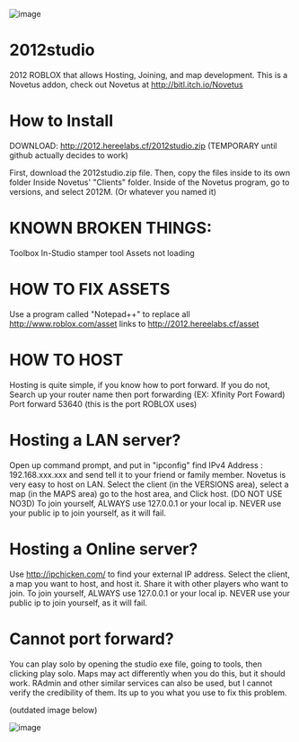 ![image](http://2012.hereelabs.cf/IDE/index_files/2012studio.png)
# 2012studio

2012 ROBLOX that allows Hosting, Joining, and map development.
This is a Novetus addon, check out Novetus at http://bitl.itch.io/Novetus

# How to Install

DOWNLOAD: http://2012.hereelabs.cf/2012studio.zip (TEMPORARY until github actually decides to work)

First, download the 2012studio.zip file. Then, copy the files inside to its own folder
Inside Novetus' "Clients" folder.
Inside of the Novetus program, go to versions, and select 2012M. (Or whatever you named it)

# KNOWN BROKEN THINGS:

Toolbox
In-Studio stamper tool
Assets not loading

# HOW TO FIX ASSETS

Use a program called "Notepad++" to replace all http://www.roblox.com/asset links to http://2012.hereelabs.cf/asset

# HOW TO HOST

Hosting is quite simple, if you know how to port forward. If you do not,
Search up your router name then port forwarding (EX: Xfinity Port Foward)
Port forward 53640 (this is the port ROBLOX uses)

# Hosting a LAN server?

Open up command prompt, and put in "ipconfig" find IPv4 Address : 192.168.xxx.xxx and send tell it to your friend or family member.
Novetus is very easy to host on LAN. Select the client (in the VERSIONS area), select a map (in the MAPS area) go to the host area, and Click host. (DO NOT USE NO3D)
To join yourself, ALWAYS use 127.0.0.1 or your local ip. NEVER use your public ip to join yourself, as it will fail.

# Hosting a Online server?

Use http://ipchicken.com/ to find your external IP address.
Select the client, a map you want to host, and host it.
Share it with other players who want to join.
To join yourself, ALWAYS use 127.0.0.1 or your local ip. NEVER use your public ip to join yourself, as it will fail.

# Cannot port forward?

You can play solo by opening the studio exe file, going to tools, then clicking play solo. Maps may act differently when you do this, but it should work.
RAdmin and other similar services can also be used, but I cannot verify the credibility of them. Its up to you what you use to fix this problem.

(outdated image below)

![image](https://images-ext-1.discordapp.net/external/5a5m-NlWdc7uZouOHLnfS8FzS2r-7T87Cs4FmsAEPvU/http/hereelabs.cf/images/iojbgutl.png?width=981&height=676)
